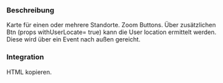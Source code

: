### Beschreibung

Karte für einen oder mehrere Standorte.
Zoom Buttons. 
Über zusätzlichen Btn (props withUserLocate= true) kann die User location ermittelt werden. Diese wird über ein Event nach außen gereicht.

### Integration

HTML kopieren.
